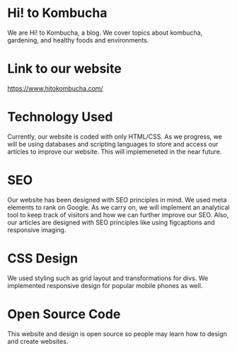 # Hi! to Kombucha
We are Hi! to Kombucha, a blog. We cover topics about kombucha, gardening, and healthy foods and environments. 

# Link to our website
https://www.hitokombucha.com/

# Technology Used
Currently, our website is coded with only HTML/CSS. As we progress, we will be using databases and scripting languages to store and access our articles to improve our website. This will implemeneted in the near future. 

# SEO 
Our website has been designed with SEO principles in mind. We used meta elements to rank on Google. As we carry on, we will implement an analytical tool to keep track of visitors and how we can further improve our SEO. Also, our articles are designed with SEO principles like using figcaptions and responsive imaging. 

# CSS Design
We used styling such as grid layout and transformations for divs. We implemented responsive design for popular mobile phones as well. 

# Open Source Code
This website and design is open source so people may learn how to design and create websites. 
